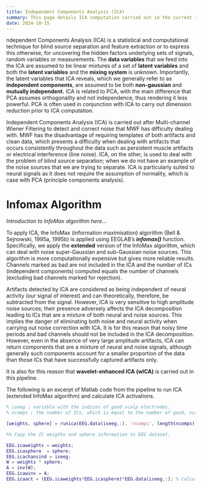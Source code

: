```yaml
---
title: Independent Components Analysis (ICA)
summary: This page details ICA computation carried out in the current implementation of the RELAX pipeline.
date: 2024-10-15
---
```


ndependent Components Analysis (ICA) is a statistical and computational technique for blind source separation and feature extraction or to express this otherwise, for uncovering the hidden factors underlying sets of signals, random variables or measurements. The **data variables** that we feed into the ICA are assumed to be linear mixtures of a set of **latent variables** and both the **latent variables** and the **mixing system** is unknown. Importantly, the latent variables that ICA reveals, which we generally refer to as **independent components**, are assumed to be both **non-gaussian** and **mutually independent.** ICA is related to PCA, with the main difference that PCA assumes orthogonality and not independence, thus rendering it less powerful. PCA is often used in conjunction with ICA to carry out dimension reduction prior to ICA computation. 

Independent Components Analysis (ICA) is carried out after Multi-channel Wiener Filtering to detect and correct noise that MWF has difficulty dealing with. MWF has the disadvantage of requiring templates of both artifacts and clean data, which presents a difficulty when dealing with artifacts that occurs consistently throughout the data such as persistent muscle artifacts or electrical interference (line noise). ICA, on the other, is used to deal with the problem of blind source separation; when we do not have an example of the noise sources that we are trying to separate. ICA is particularly suited to neural signals as it does not require the assumption of normality, which is case with PCA (principle components analysis). 

# Infomax Algorithm

*Introduction to InfoMax algorithm here…*

To apply ICA, the InfoMax (information maximisation) algorithm (Bell & Sejnowski, 1995a, 1995b) is applied using EEGLAB’s ***infomax()*** function.  Specifically, we apply the **extended** version of the InfoMax algorithm, which can deal with noise super-Gaussian and sub-Gaussian noise sources. This algorithm is more computationally expensive but gives more reliable results. Channels marked as bad are not included in the ICA and the number of ICs (independent components) computed equals the number of channels (excluding bad channels marked for rejection). 

Artifacts detected by ICA are considered as being independent of neural activity (our signal of interest) and can theoretically, therefore, be subtracted from the signal. However, ICA is very sensitive to high amplitude noise sources; their presence adversely affects the ICA decomposition leading to ICs that are a mixture of both neural and noise sources. This implies the danger of eliminating both noise and neural activity when carrying out noise correction with ICA.  It is for this reason that noisy time periods and bad channels should not be included in the ICA decomposition. However, even in the absence of very large amplitude artifacts, ICA can return components that are a mixture of neural and noise signals, although generally such components account for a smaller proportion of the data than those ICs that have successfully captured artifacts only. 

It is also for this reason that **wavelet-enhanced ICA (wICA)** is carried out in this pipeline.

The following is an excerpt of Matlab code from the pipeline to run ICA (extended InfoMax algorithm) and calculate ICA activations. 

```matlab
% iseeg ; variable with the indices of good scalp electrodes.
% ncomps ; the number of ICs, which is equal to the number of good, scalp channels.

[weights, sphere] = runica(EEG.data(iseeg,:), 'ncomps', length(ncomps), 'extended', 1); 

%% Copy the IC weigths and sphere information to EEG dataset.

EEG.icaweights = weights;
EEG.icasphere  = sphere;
EEG.icachansind = iseeg;
W = weights * sphere;
A = inv(W);
EEG.icawinv = A;
EEG.icaact = (EEG.icaweights*EEG.icasphere)*EEG.data(iseeg,:); % Calculate the ICA activations.
```

